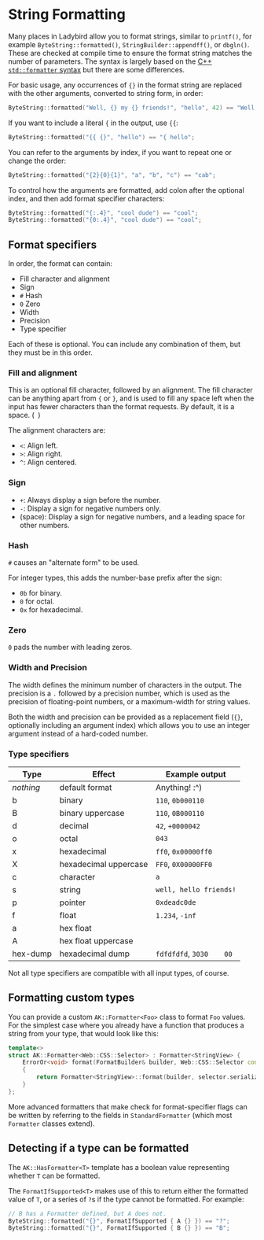 # String Formatting

Many places in Ladybird allow you to format strings, similar to `printf()`, for example `ByteString::formatted()`, `StringBuilder::appendff()`, or `dbgln()`. These are checked at compile time to ensure the format string matches the
number of parameters. The syntax is largely based on
the [C++ `std::formatter` syntax](https://en.cppreference.com/w/cpp/utility/format/formatter#Standard_format_specification)
but there are some differences.

For basic usage, any occurrences of `{}` in the format string are replaced with the other arguments, converted to string
form, in order:

```c++
ByteString::formatted("Well, {} my {} friends!", "hello", 42) == "Well, hello my 42 friends!";
```

If you want to include a literal `{` in the output, use `{{`:

```c++
ByteString::formatted("{{ {}", "hello") == "{ hello";
```

You can refer to the arguments by index, if you want to repeat one or change the order:

```c++
ByteString::formatted("{2}{0}{1}", "a", "b", "c") == "cab";
```

To control how the arguments are formatted, add colon after the optional index, and then add format specifier
characters:

```c++
ByteString::formatted("{:.4}", "cool dude") == "cool";
ByteString::formatted("{0:.4}", "cool dude") == "cool";
```

## Format specifiers

In order, the format can contain:

-   Fill character and alignment
-   Sign
-   `#` Hash
-   `0` Zero
-   Width
-   Precision
-   Type specifier

Each of these is optional. You can include any combination of them, but they must be in this order.

### Fill and alignment

This is an optional fill character, followed by an alignment. The fill character can be anything apart from `{` or `}`,
and is used to fill any space left when the input has fewer characters than the format requests. By default, it is a
space. (` `)

The alignment characters are:

-   `<`: Align left.
-   `>`: Align right.
-   `^`: Align centered.

### Sign

-   `+`: Always display a sign before the number.
-   `-`: Display a sign for negative numbers only.
-   (space): Display a sign for negative numbers, and a leading space for other numbers.

### Hash

`#` causes an "alternate form" to be used.

For integer types, this adds the number-base prefix after the sign:

-   `0b` for binary.
-   `0` for octal.
-   `0x` for hexadecimal.

### Zero

`0` pads the number with leading zeros.

### Width and Precision

The width defines the minimum number of characters in the output. The precision is a `.` followed by a precision number,
which is used as the precision of floating-point numbers, or a maximum-width for string values.

Both the width and precision can be provided as a replacement field (`{}`, optionally including an argument index) which
allows you to use an integer argument instead of a hard-coded number.

### Type specifiers

| Type      | Effect                | Example output           |
|-----------| --------------------- | ------------------------ |
| *nothing* | default format        | Anything! :^)            |
| b         | binary                | `110`, `0b000110`        |
| B         | binary uppercase      | `110`, `0B000110`        |
| d         | decimal               | `42`, `+0000042`         |
| o         | octal                 | `043`                    |
| x         | hexadecimal           | `ff0`, `0x00000ff0`      |
| X         | hexadecimal uppercase | `FF0`, `0X00000FF0`      |
| c         | character             | `a`                      |
| s         | string                | `well, hello friends!`   |
| p         | pointer               | `0xdeadc0de`             |
| f         | float                 | `1.234`, `-inf`          |
| a         | hex float             |                          |
| A         | hex float uppercase   |                          |
| hex-dump  | hexadecimal dump      | `fdfdfdfd`, `3030    00` |

Not all type specifiers are compatible with all input types, of course.

## Formatting custom types

You can provide a custom `AK::Formatter<Foo>` class to format `Foo` values. For the simplest case where you already have
a function that produces a string from your type, that would look like this:

```c++
template<>
struct AK::Formatter<Web::CSS::Selector> : Formatter<StringView> {
    ErrorOr<void> format(FormatBuilder& builder, Web::CSS::Selector const& selector)
    {
        return Formatter<StringView>::format(builder, selector.serialize());
    }
};
```

More advanced formatters that make check for format-specifier flags can be written by referring to the fields
in `StandardFormatter` (which most `Formatter` classes extend).

## Detecting if a type can be formatted

The `AK::HasFormatter<T>` template has a boolean value representing whether `T` can be formatted.

The `FormatIfSupported<T>` makes use of this to return either the formatted value of `T`, or a series of `?`s if the
type cannot be formatted. For example:

```c++
// B has a Formatter defined, but A does not.
ByteString::formatted("{}", FormatIfSupported { A {} }) == "?";
ByteString::formatted("{}", FormatIfSupported { B {} }) == "B";
```
